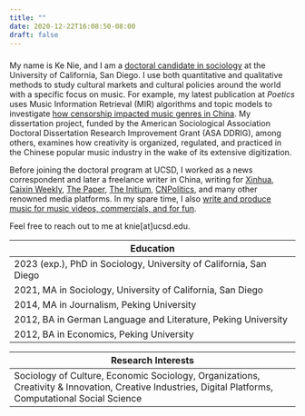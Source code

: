 ```yaml
---
title: ""
date: 2020-12-22T16:08:50-08:00
draft: false
---
```


###

My name is Ke Nie, and I am a [doctoral candidate in sociology](http://sociology.ucsd.edu/people/graduate-students/ke-nie.html) at the University of California, San Diego. I use both quantitative and qualitative methods to study cultural markets and cultural policies around the world with a specific focus on music. For example, my latest publication at *Poetics* uses Music Information Retrieval (MIR) algorithms and topic models to investigate [how censorship impacted music genres in China](/posts/hiphop_censorship_computational/). My dissertation project, funded by the American Sociological Association Doctoral Dissertation Research Improvement Grant (ASA DDRIG), among others, examines how creativity is organized, regulated, and practiced in the Chinese popular music industry in the wake of its extensive digitization.

Before joining the doctoral program at UCSD, I worked as a news correspondent and later a freelance writer in China, writing for [Xinhua](http://www.xinhuanet.com/), [Caixin Weekly](http://weekly.caixin.com/), [The Paper](http://thepaper.cn/), [The Initium](http://theinitium.com/), [CNPolitics](http://cnpolitics.org/), and many other renowned media platforms. In my spare time, I also [write and produce music for music videos, commercials, and for fun](https://soundcloud.com/keniejimiproject/).

Feel free to reach out to me at knie[at]ucsd.edu.

| Education |
|---|
| 2023 (exp.), PhD in Sociology, University of California, San Diego |
| 2021, MA in Sociology, University of California, San Diego |
| 2014, MA in Journalism, Peking University |
| 2012, BA in German Language and Literature, Peking University |
| 2012, BA in Economics, Peking University |

| Research Interests |
|---|
| Sociology of Culture, Economic Sociology, Organizations, Creativity & Innovation, Creative Industries, Digital Platforms, Computational Social Science | 

